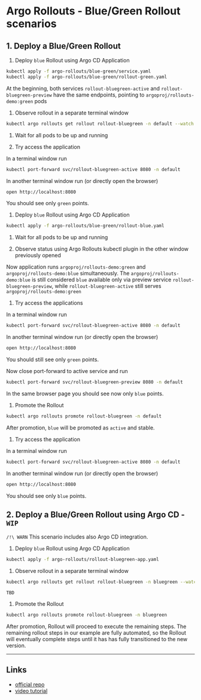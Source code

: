 
# Argo Rollouts - Blue/Green Rollout scenarios

## 1. Deploy a Blue/Green Rollout

1. Deploy `blue` Rollout using Argo CD Application

  ```bash
  kubectl apply -f argo-rollouts/blue-green/service.yaml
  kubectl apply -f argo-rollouts/blue-green/rollout-green.yaml
  ```

  At the beginning, both services `rollout-bluegreen-active` and `rollout-bluegreen-preview` have the same endpoints, pointing to `argoproj/rollouts-demo:green` pods

1. Observe rollout in a separate terminal window

  ```bash
  kubectl argo rollouts get rollout rollout-bluegreen -n default --watch
  ```

1. Wait for all pods to be up and running

1. Try access the application

  In a terminal window run
  ```bash
  kubectl port-forward svc/rollout-bluegreen-active 8080 -n default
  ```

  In another terminal window run (or directly open the browser)
  ```bash
  open http://localhost:8080
  ```

  You should see only `green` points.

1. Deploy `blue` Rollout using Argo CD Application

  ```bash
  kubectl apply -f argo-rollouts/blue-green/rollout-blue.yaml
  ```

1. Wait for all pods to be up and running

1. Observe status using Argo Rollouts kubectl plugin in the other window previously opened

  Now application runs `argoproj/rollouts-demo:green` and `argoproj/rollouts-demo:blue` simultaneously. The `argoproj/rollouts-demo:blue` is still considered `blue` available only via preview service `rollout-bluegreen-preview`, while `rollout-bluegreen-active` still serves `argoproj/rollouts-demo:green`

1. Try access the applications

  In a terminal window run
  ```bash
  kubectl port-forward svc/rollout-bluegreen-active 8080 -n default
  ```

  In another terminal window run (or directly open the browser)
  ```bash
  open http://localhost:8080
  ```

  You should still see only `green` points.

  Now close port-forward to active service and run
  ```bash
  kubectl port-forward svc/rollout-bluegreen-preview 8080 -n default
  ```

  In the same browser page you should see now only `blue` points.

1. Promote the Rollout

  ```bash
  kubectl argo rollouts promote rollout-bluegreen -n default
  ```

  After promotion, `blue` will be promoted as `active` and stable.

1. Try access the application

  In a terminal window run
  ```bash
  kubectl port-forward svc/rollout-bluegreen-active 8080 -n default
  ```

  In another terminal window run (or directly open the browser)
  ```bash
  open http://localhost:8080
  ```

  You should see only `blue` points.

## 2. Deploy a Blue/Green Rollout using Argo CD - `WIP`

`/!\ WARN` This scenario includes also Argo CD integration.

1. Deploy `blue` Rollout using Argo CD Application

  ```bash
  kubectl apply -f argo-rollouts/rollout-bluegreen-app.yaml
  ```

1. Observe rollout in a separate terminal window

  ```bash
  kubectl argo rollouts get rollout rollout-bluegreen -n bluegreen --watch
  ```

`TBD`

1. Promote the Rollout

  ```bash
  kubectl argo rollouts promote rollout-bluegreen -n bluegreen
  ```

  After promotion, Rollout will proceed to execute the remaining steps. The remaining rollout steps in our example are fully automated, so the Rollout will eventually complete steps until it has has fully transitioned to the new version.

---

## Links

- [official repo](https://github.com/bygui86/argocd-example-apps/tree/master/blue-green)
- [video tutorial](https://www.youtube.com/watch?v=krDxDz4V4Tg)

